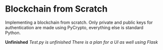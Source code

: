 # Blockchain from Scratch
Implementing a blockchain from scratch. 
Only private and public keys for authentication are made using PyCrypto, everything else is standard Python.

**Unfinished**
_Test.py is unfinished
There is a plan for a UI as well using Flask_
